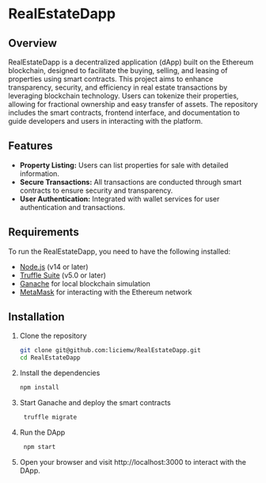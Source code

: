 # RealEstateDapp

## Overview
RealEstateDapp is a decentralized application (dApp) built on the Ethereum blockchain, designed to facilitate the buying, selling, and leasing of properties using smart contracts. This project aims to enhance transparency, security, and efficiency in real estate transactions by leveraging blockchain technology. Users can tokenize their properties, allowing for fractional ownership and easy transfer of assets. The repository includes the smart contracts, frontend interface, and documentation to guide developers and users in interacting with the platform.

## Features
- **Property Listing:** Users can list properties for sale with detailed information.
- **Secure Transactions:** All transactions are conducted through smart contracts to ensure security and transparency.
- **User Authentication:** Integrated with wallet services for user authentication and transactions.

## Requirements
To run the RealEstateDapp, you need to have the following installed:

- [Node.js](https://nodejs.org/en/download/) (v14 or later)
- [Truffle Suite](https://www.trufflesuite.com/truffle) (v5.0 or later)
- [Ganache](https://www.trufflesuite.com/ganache) for local blockchain simulation
- [MetaMask](https://metamask.io/) for interacting with the Ethereum network

## Installation
1. Clone the repository
   ```bash
   git clone git@github.com:liciemw/RealEstateDapp.git
   cd RealEstateDapp

2. Install the dependencies
   ```bash
   npm install

4. Start Ganache and deploy the smart contracts
   ```bash
    truffle migrate

6. Run the DApp
   ```bash
    npm start

8. Open your browser and visit http://localhost:3000 to interact with the DApp.



